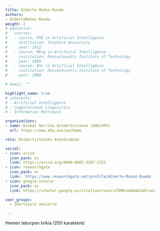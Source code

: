 ```yaml
---
title: Alberto Muñoz-Rueda
authors:
- AlbertoMuñoz-Rueda
weight: 2
# education:
#   courses:
#   - course: PhD in Artificial Intelligence
#     institution: Stanford University
#     year: 2012
#   - course: MEng in Artificial Intelligence
#     institution: Massachusetts Institute of Technology
#     year: 2009
#   - course: BSc in Artificial Intelligence
#     institution: Massachusetts Institute of Technology
#     year: 2008

# email: ""

highlight_name: true
# interests:
# - Artificial Intelligence
# - Computational Linguistics
# - Information Retrieval

organizations:
- name: Euskal Herriko Unibertsitatea (EHU/UPV)
  url: https://www.ehu.eus/eu/home

role: Unibertsitateko katedraduna

social:
- icon: orcid
  icon_pack: ai
  link: https://orcid.org/0000-0002-3507-1322
- icon: researchgate
  icon_pack: ai
  link: 'https://www.researchgate.net/profile/Alberto-Munoz-Rueda'
- icon: google-scholar
  icon_pack: ai
  link: https://scholar.google.es/citations?user=I5MNtoAAAAAJ&hl=es

user_groups: 
  - Ikertzaile seniorra

---
```


Hemen laburpen txikia (250 karaktere)
